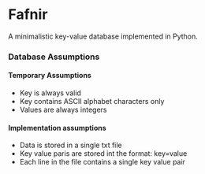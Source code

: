 # Fafnir
A minimalistic key-value database implemented in Python.

### Database Assumptions

#### Temporary Assumptions
- Key is always valid
- Key contains ASCII alphabet characters only
- Values are always integers

#### Implementation assumptions
- Data is stored in a single txt file
- Key value paris are stored int the format: key=value
- Each line in the file contains a single key value pair